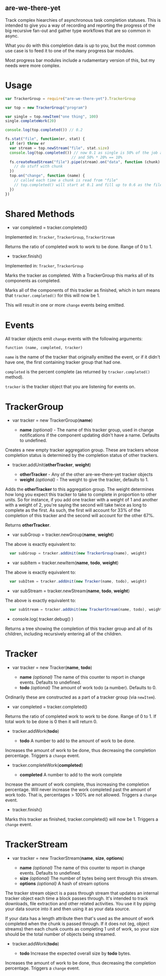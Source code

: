 are-we-there-yet
----------------

Track complex hiearchies of asynchronous task completion statuses. This is intended to give you a way of recording and
reporting the progress of the big recursive fan-out and gather type workflows that are so common in async.

What you do with this completion data is up to you, but the most common use case is to feed it to one of the many
progress bar modules.

Most progress bar modules include a rudamentary version of this, but my needs were more complex.

Usage
=====

```javascript
var TrackerGroup = require("are-we-there-yet").TrackerGroup

var top = new TrackerGroup("program")

var single = top.newItem("one thing", 100)
single.completeWork(20)

console.log(top.completed()) // 0.2

fs.stat("file", function(er, stat) {
  if (er) throw er  
  var stream = top.newStream("file", stat.size)
  console.log(top.completed()) // now 0.1 as single is 50% of the job and is 20% complete
                              // and 50% * 20% == 10%
  fs.createReadStream("file").pipe(stream).on("data", function (chunk) {
    // do stuff with chunk
  })
  top.on("change", function (name) {
    // called each time a chunk is read from "file"
    // top.completed() will start at 0.1 and fill up to 0.6 as the file is read
  })
})
```

Shared Methods
==============

* var completed = tracker.completed()

Implemented in: `Tracker`, `TrackerGroup`, `TrackerStream`

Returns the ratio of completed work to work to be done. Range of 0 to 1.

* tracker.finish()

Implemented in: `Tracker`, `TrackerGroup`

Marks the tracker as completed. With a TrackerGroup this marks all of its components as completed.

Marks all of the components of this tracker as finished, which in turn means that `tracker.completed()` for this will
now be 1.

This will result in one or more `change` events being emitted.

Events
======

All tracker objects emit `change` events with the following arguments:

```
function (name, completed, tracker)
```

`name` is the name of the tracker that originally emitted the event, or if it didn't have one, the first containing
tracker group that had one.

`completed` is the percent complete (as returned by `tracker.completed()` method).

`tracker` is the tracker object that you are listening for events on.

TrackerGroup
============

* var tracker = new TrackerGroup(**name**)

    * **name** *(optional)* - The name of this tracker group, used in change notifications if the component updating
      didn't have a name. Defaults to undefined.

Creates a new empty tracker aggregation group. These are trackers whose completion status is determined by the
completion status of other trackers.

* tracker.addUnit(**otherTracker**, **weight**)

    * **otherTracker** - Any of the other are-we-there-yet tracker objects
    * **weight** *(optional)* - The weight to give the tracker, defaults to 1.

Adds the **otherTracker** to this aggregation group. The weight determines how long you expect this tracker to take to
complete in proportion to other units. So for instance, if you add one tracker with a weight of 1 and another with a
weight of 2, you're saying the second will take twice as long to complete as the first. As such, the first will account
for 33% of the completion of this tracker and the second will account for the other 67%.

Returns **otherTracker**.

* var subGroup = tracker.newGroup(**name**, **weight**)

The above is exactly equivalent to:

```javascript
  var subGroup = tracker.addUnit(new TrackerGroup(name), weight)
```

* var subItem = tracker.newItem(**name**, **todo**, **weight**)

The above is exactly equivalent to:

```javascript
  var subItem = tracker.addUnit(new Tracker(name, todo), weight)
```

* var subStream = tracker.newStream(**name**, **todo**, **weight**)

The above is exactly equivalent to:

```javascript
  var subStream = tracker.addUnit(new TrackerStream(name, todo), weight)
```

* console.log( tracker.debug() )

Returns a tree showing the completion of this tracker group and all of its children, including recursively entering all
of the children.

Tracker
=======

* var tracker = new Tracker(**name**, **todo**)

    * **name** *(optional)* The name of this counter to report in change events. Defaults to undefined.
    * **todo** *(optional)* The amount of work todo (a number). Defaults to 0.

Ordinarily these are constructed as a part of a tracker group (via
`newItem`).

* var completed = tracker.completed()

Returns the ratio of completed work to work to be done. Range of 0 to 1. If total work to be done is 0 then it will
return 0.

* tracker.addWork(**todo**)

    * **todo** A number to add to the amount of work to be done.

Increases the amount of work to be done, thus decreasing the completion percentage. Triggers a `change` event.

* tracker.completeWork(**completed**)

    * **completed** A number to add to the work complete

Increase the amount of work complete, thus increasing the completion percentage. Will never increase the work completed
past the amount of work todo. That is, percentages > 100% are not allowed. Triggers a `change` event.

* tracker.finish()

Marks this tracker as finished, tracker.completed() will now be 1. Triggers a `change` event.

TrackerStream
=============

* var tracker = new TrackerStream(**name**, **size**, **options**)

    * **name** *(optional)* The name of this counter to report in change events. Defaults to undefined.
    * **size** *(optional)* The number of bytes being sent through this stream.
    * **options** *(optional)* A hash of stream options

The tracker stream object is a pass through stream that updates an internal tracker object each time a block passes
through. It's intended to track downloads, file extraction and other related activities. You use it by piping your data
source into it and then using it as your data source.

If your data has a length attribute then that's used as the amount of work completed when the chunk is passed through.
If it does not (eg, object streams) then each chunk counts as completing 1 unit of work, so your size should be the
total number of objects being streamed.

* tracker.addWork(**todo**)

    * **todo** Increase the expected overall size by **todo** bytes.

Increases the amount of work to be done, thus decreasing the completion percentage. Triggers a `change` event.
